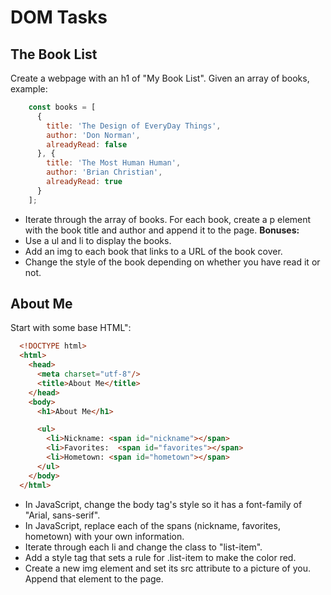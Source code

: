 # DOM Tasks 

## The Book List
Create a webpage with an h1 of "My Book List".
Given an array of books, example:

```javascript
    const books = [
      {
        title: 'The Design of EveryDay Things',
        author: 'Don Norman',
        alreadyRead: false
      }, {
        title: 'The Most Human Human',
        author: 'Brian Christian',
        alreadyRead: true
      }
    ];
```
  
* Iterate through the array of books. For each book, create a p element with the book title and author and append it to the page.
**Bonuses:**
* Use a ul and li to display the books.
* Add an img to each book that links to a URL of the book cover.
* Change the style of the book depending on whether you have read it or not.


## About Me
Start with some base HTML":

```html
  <!DOCTYPE html>
  <html>
    <head>
      <meta charset="utf-8"/>
      <title>About Me</title>
    </head>
    <body>
      <h1>About Me</h1>

      <ul>
        <li>Nickname: <span id="nickname"></span>
        <li>Favorites:  <span id="favorites"></span>
        <li>Hometown: <span id="hometown"></span>
      </ul>
    </body>
  </html>
```

* In JavaScript, change the body tag's style so it has a font-family of "Arial, sans-serif".
* In JavaScript, replace each of the spans (nickname, favorites, hometown) with your own information.
* Iterate through each li and change the class to "list-item".
* Add a style tag that sets a rule for .list-item to make the color red.
* Create a new img element and set its src attribute to a picture of you. Append that element to the page.


